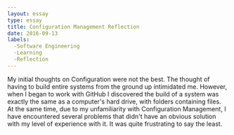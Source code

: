 ```yaml
---
layout: essay
type: essay
title: Configuration Management Reflection
date: 2016-09-13
labels:
  -Software Engineering
  -Learning
  -Reflection
---
```


My initial thoughts on Configuration were not the best.  The thought of having to build entire systems from the ground up intimidated me. However, when I began to work with GitHub I discovered the build of a system was exactly the same as a computer's hard drive, with folders containing files.  At the same time, due to my unfamiliarity with Configuration Management, I have encountered several problems that didn't have an obvious solution with my level of experience with it.  It was quite frustrating to say the least.